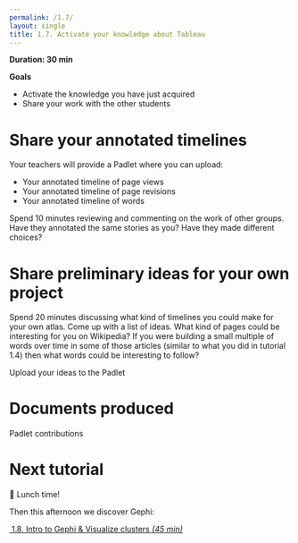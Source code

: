 ```yaml
---
permalink: /1.7/
layout: single
title: 1.7. Activate your knowledge about Tableau
---
```


**Duration: 30 min**

**Goals**
* Activate the knowledge you have just acquired
* Share your work with the other students

# Share your annotated timelines

Your teachers will provide a Padlet where you can upload:

* Your annotated timeline of page views
* Your annotated timeline of page revisions 
* Your annotated timeline of words

Spend 10 minutes reviewing and commenting on the work of other groups. Have they annotated the same stories as you? Have they made different choices? 

# Share preliminary ideas for your own project

Spend 20 minutes discussing what kind of timelines you could make for your own atlas. Come up with a list of ideas. What kind of pages could be interesting for you on Wikipedia? If you were building a small multiple of words over time in some of those articles (similar to what you did in tutorial 1.4) then what words could be interesting to follow? 

Upload your ideas to the Padlet


# Documents produced

Padlet contributions

# Next tutorial

🥑 Lunch time!

Then this afternoon we discover Gephi:

[<i class="fas fa-forward"></i>&nbsp;1.8. Intro to Gephi & Visualize clusters *(45 min)*](../1.8/)
